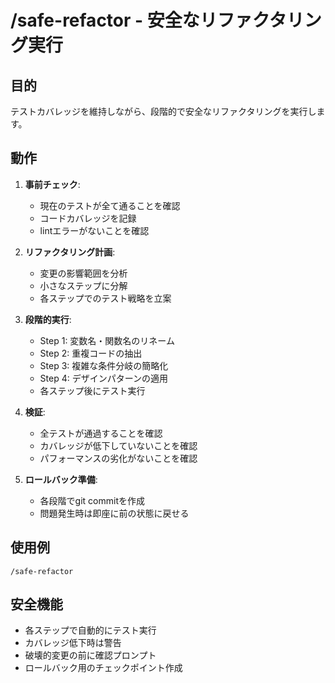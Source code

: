 # /safe-refactor - 安全なリファクタリング実行

## 目的
テストカバレッジを維持しながら、段階的で安全なリファクタリングを実行します。

## 動作
1. **事前チェック**:
   - 現在のテストが全て通ることを確認
   - コードカバレッジを記録
   - lintエラーがないことを確認
   
2. **リファクタリング計画**:
   - 変更の影響範囲を分析
   - 小さなステップに分解
   - 各ステップでのテスト戦略を立案
   
3. **段階的実行**:
   - Step 1: 変数名・関数名のリネーム
   - Step 2: 重複コードの抽出
   - Step 3: 複雑な条件分岐の簡略化
   - Step 4: デザインパターンの適用
   - 各ステップ後にテスト実行
   
4. **検証**:
   - 全テストが通過することを確認
   - カバレッジが低下していないことを確認
   - パフォーマンスの劣化がないことを確認
   
5. **ロールバック準備**:
   - 各段階でgit commitを作成
   - 問題発生時は即座に前の状態に戻せる

## 使用例
```
/safe-refactor
```

## 安全機能
- 各ステップで自動的にテスト実行
- カバレッジ低下時は警告
- 破壊的変更の前に確認プロンプト
- ロールバック用のチェックポイント作成